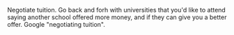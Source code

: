 Negotiate tuition. Go back and forh with universities that you'd like to attend saying another school offered more money, and if they can give you a better offer. Google "negotiating tuition".